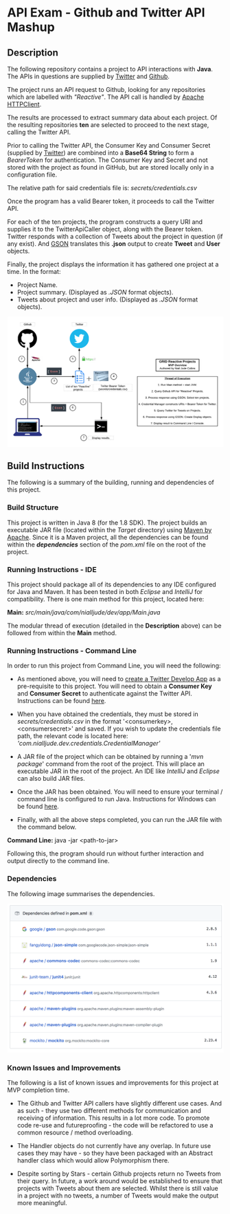 # API Exam - Github and Twitter API Mashup

## Description

The following repository contains a project to API interactions with **Java**. The APIs in questions are supplied by [Twitter](api.twitter.com) and [Github](api.github.com).

The project runs an API request to Github, looking for any repositories which are labelled with _"Reactive"_.
The API call is handled by [Apache HTTPClient](https://hc.apache.org/httpcomponents-client-ga/).

The results are processed to extract summary data about each project.
Of the resulting repositories **ten** are selected to proceed to the next stage, calling the Twitter API.

Prior to calling the Twitter API, the Consumer Key and Consumer Secret (supplied by [Twitter](https://developer.twitter/com)) are combined into a **Base64 String** to form a _BearerToken_ for authentication.
The Consumer Key and Secret and not stored with the project as found in GitHub, but are stored locally only in a configuration file.

The relative path for said credentials file is: _secrets/credentials.csv_

Once the program has a valid Bearer token, it proceeds to call the Twitter API.

For each of the ten projects, the program constructs a query URI and supplies it to the TwitterApiCaller object, along with the Bearer token.
Twitter responds with a collection of Tweets about the project in question (if any exist).
And [GSON](https://github.com/google/gson) translates this __.json__ output to create __Tweet__ and __User__ objects.

Finally, the project displays the information it has gathered one project at a time. In the format:

- Project Name.
- Project summary. (Displayed as _.JSON_ format objects).
- Tweets about project and user info. (Displayed as _.JSON_ format objects).

![Architecture Overview](images/GRID%20Reactive%20Projects.png)

## Build Instructions

The following is a summary of the building, running and dependencies of this project.

### Build Structure

This project is written in Java 8 (for the 1.8 SDK).
The project builds an executable JAR file (located within the _Target_ directory) using [Maven by Apache](https://maven.apache.org/).
Since it is a Maven project, all the dependencies can be found within the __*dependencies*__ section of the _pom.xml_ file on the root of the project.

### Running Instructions - IDE

This project should package all of its dependencies to any IDE configured for Java and Maven.
It has been tested in both *Eclipse* and *IntelliJ* for compatibility.
There is one main method for this project, located here:

__Main:__ _src/main/java/com/nialljude/dev/app/Main.java_

The modular thread of execution (detailed in the __Description__ above) can be followed from within the __Main__ method.

### Running Instructions - Command Line

In order to run this project from Command Line, you will need the following:

- As mentioned above, you will need to [create a Twitter Develop App](https://developer.twitter.com/en/docs/basics/apps.html) as a pre-requisite to this project.
You will need to obtain a __Consumer Key__ and __Consumer Secret__ to authenticate against the Twitter API.
Instructions can be found [here](https://developer.twitter.com/en/docs/basics/authentication/guides/access-tokens).

- When you have obtained the credentials, they must be stored in _secrets/credentials.csv_ in the format '\<consumerkey>,\<consumersecret>' and saved.
If you wish to update the credentials file path, the relevant code is located here: _'com.nialljude.dev.credentials.CredentialManager'_

- A JAR file of the project which can be obtained by running a '_mvn package_' command from the root of the project.
This will place an executable JAR in the root of the project. An IDE like _IntelliJ_ and _Eclipse_ can also build JAR files.

- Once the JAR has been obtained. You will need to ensure your terminal / command line is configured to run Java.
Instructions for Windows can be found [here](https://introcs.cs.princeton.edu/java/15inout/windows-cmd.html).

- Finally, with all the above steps completed, you can run the JAR file with the command below.

__Command Line:__ java -jar \<path-to-jar>

Following this, the program should run without further interaction and output directly to the command line.

### Dependencies

The following image summarises the dependencies.

![Dependencies Chart](images/dependencies.png)

### Known Issues and Improvements

The following is a list of known issues and improvements for this project at MVP completion time.

- The Github and Twitter API callers have slightly different use cases. And as such - they use two different methods for communication and receiving of information.
This results in a lot more code. To promote code re-use and futureproofing - the code will be refactored to use a common resource / method overloading.

- The Handler objects do not currently have any overlap. In future use cases they may have - so they have been packaged with an Abstract
handler class which would allow Polymorphism there.

- Despite sorting by Stars - certain Github projects return no Tweets from their query. In future, a work around
would be established to ensure that projects with Tweets about them are selected. Whilst there is still value in a project
with no tweets, a number of Tweets would make the output more meaningful.  
